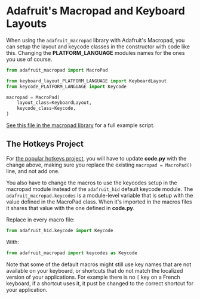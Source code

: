 # Adafruit's Macropad and Keyboard Layouts

When using the `adafruit_macropad` library with Adafruit's Macropad, you can setup the layout and keycode classes in the constructor with code like this. Changing the **PLATFORM_LANGUAGE** modules names for the ones you use of course.

```py
from adafruit_macropad import MacroPad

from keyboard_layout_PLATFORM_LANGUAGE import KeyboardLayout
from keycode_PLATFORM_LANGUAGE import Keycode

macropad = MacroPad(
    layout_class=KeyboardLayout,
    keycode_class=Keycode,
)
```

[See this file in the macropad library](https://github.com/adafruit/Adafruit_CircuitPython_MacroPad/blob/main/examples/macropad_keyboard_layout.py) for a full example script.

## The Hotkeys Project

For [the popular hotkeys project](https://learn.adafruit.com/macropad-hotkeys), you will have to update **code.py** with the change above, making sure you replace the existing `macropad = MacroPad()` line, and not add one.

You also have to change the macros to use the keycodes setup in the macropad module instead of the `adafruit_hid` default keycode module. The `adafruit_macropad.keycodes` is a module-level variable that is setup with the value defined in the MacroPad class. When it's imported in the macros files it shares that value with the one defined in **code.py**.

Replace in every macro file:
```py
from adafruit_hid.keycode import Keycode
```
With:
```py
from adafruit_macropad import keycodes as Keycode
```

Note that some of the default macros might still use key names that are not available on your keyboard, or shortcuts that do not match the localized version of your applications. For example there is no `[` key on a French keyboard, if a shortcut uses it, it pust be changed to the correct shortcut for your application.
